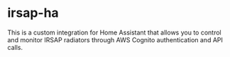 # irsap-ha
This is a custom integration for Home Assistant that allows you to control and monitor IRSAP radiators through AWS Cognito authentication and API calls.
